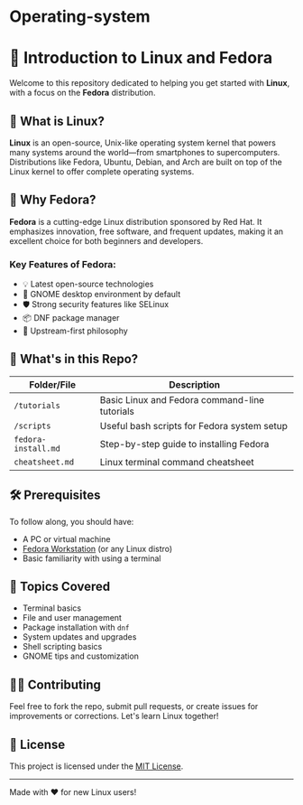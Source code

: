 # Operating-system
# 🐧 Introduction to Linux and Fedora

Welcome to this repository dedicated to helping you get started with **Linux**, with a focus on the **Fedora** distribution.

## 📘 What is Linux?

**Linux** is an open-source, Unix-like operating system kernel that powers many systems around the world—from smartphones to supercomputers. Distributions like Fedora, Ubuntu, Debian, and Arch are built on top of the Linux kernel to offer complete operating systems.

## 🎯 Why Fedora?

**Fedora** is a cutting-edge Linux distribution sponsored by Red Hat. It emphasizes innovation, free software, and frequent updates, making it an excellent choice for both beginners and developers.

### Key Features of Fedora:
- 💡 Latest open-source technologies
- 🧩 GNOME desktop environment by default
- 🛡️ Strong security features like SELinux
- 📦 DNF package manager
- 🧪 Upstream-first philosophy

## 📂 What's in this Repo?

| Folder/File | Description |
|-------------|-------------|
| `/tutorials` | Basic Linux and Fedora command-line tutorials |
| `/scripts` | Useful bash scripts for Fedora system setup |
| `fedora-install.md` | Step-by-step guide to installing Fedora |
| `cheatsheet.md` | Linux terminal command cheatsheet |

## 🛠️ Prerequisites

To follow along, you should have:
- A PC or virtual machine
- [Fedora Workstation](https://getfedora.org/en/workstation/) (or any Linux distro)
- Basic familiarity with using a terminal

## 📌 Topics Covered

- Terminal basics
- File and user management
- Package installation with `dnf`
- System updates and upgrades
- Shell scripting basics
- GNOME tips and customization

## 🙋‍♂️ Contributing

Feel free to fork the repo, submit pull requests, or create issues for improvements or corrections. Let's learn Linux together!

## 📄 License

This project is licensed under the [MIT License](LICENSE).

---

Made with ❤️ for new Linux users!
